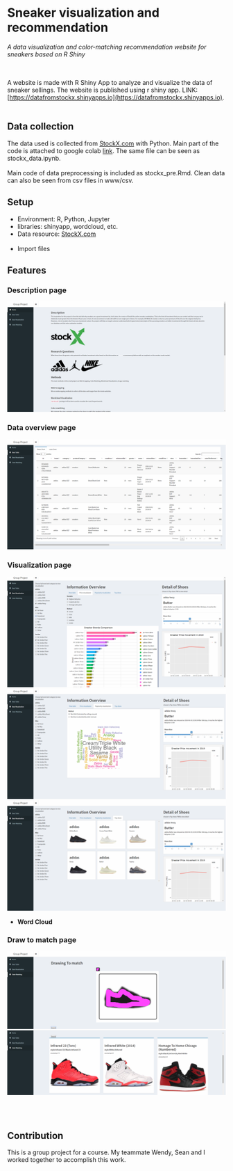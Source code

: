 # Sneaker visualization and recommendation
*A data visualization and color-matching recommendation website for sneakers based on R Shiny*

<br/><br/>
A website is made with R Shiny App to analyze and visualize the data of sneaker sellings. The website is published using r shiny app. LINK:[https://datafromstockx.shinyapps.io](https://datafromstockx.shinyapps.io).
<br/><br/>

## Data collection
The data used is collected from [StockX.com](https://stockx.com/) with Python. Main part of the code is attached to google colab [link](https://colab.research.google.com/drive/1X7_NjXMkxWrZ7Vsg5v1mqoLNozjMCpuy). The same file can be seen as stockx_data.ipynb.
<br/><br/>
Main code of data preprocessing is included as stockx_pre.Rmd. Clean data can also be seen from csv files in www/csv.

## Setup
- Environment: R, Python, Jupyter  
- libraries: shinyapp, wordcloud, etc.  
- Data resource: [StockX.com](https://stockx.com/)  
  <br/>
- Import files

## Features

### Description page
![img](readme_img/home.png)
### Data overview page
![img](readme_img/data.png)
### Visualization page
![img](readme_img/visual1.png)
![img](readme_img/visual2.png)
![img](readme_img/visual3.png)
- **Word Cloud**
### Draw to match page
![img](readme_img/color1.png)
![img](readme_img/color2.png)

<br/><br/>
## Contribution
This is a group project for a course. My teammate Wendy, Sean and I worked together to accomplish this work.  

